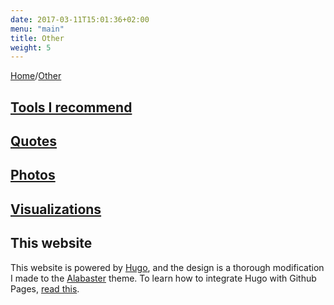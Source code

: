 ```yaml
---
date: 2017-03-11T15:01:36+02:00
menu: "main"
title: Other
weight: 5
---
```


[Home](/)/[Other](/other/)

## <i class="entypo entypo-tools" aria-hidden="true"></i> [Tools I recommend](/other/tools/)

## <i class="entypo entypo-quote" aria-hidden="true"></i> [Quotes](/other/quotes/)

## <i class="entypo entypo-camera" aria-hidden="true"></i> [Photos](/other/photos/)

## <i class="entypo entypo-chart-line" aria-hidden="true"></i> [Visualizations](/other/visual/)

## This website
This website is powered by [Hugo](https://gohugo.io/), and the design is a thorough modification I made to the [Alabaster](https://digitalcraftsman.github.io/hugo-alabaster-theme/) theme. To learn how to integrate Hugo with Github Pages, [read this](/other/website_setup/).